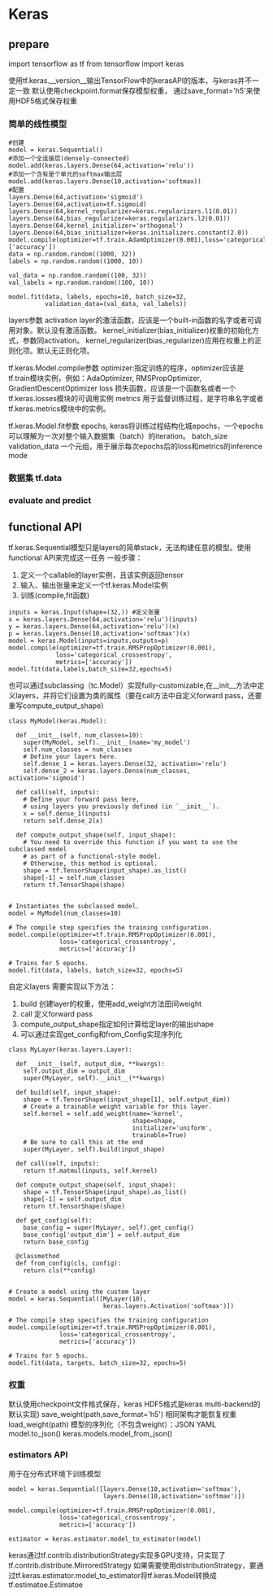 # Keras 

## prepare

import tensorflow as tf
from tensorflow import keras

使用tf.keras.__version__输出TensorFlow中的kerasAPI的版本，与keras并不一定一致
默认使用checkpoint.format保存模型权重， 通过save_format='h5'来使用HDF5格式保存权重

### 简单的线性模型

```
#创建
model = keras.Sequential()
#添加一个全连接层(densely-connected)
model.add(keras.layers.Dense(64,activation='relu'))
#添加一个含有是个单元的softmax输出层
model.add(keras.layers.Dense(10,activation='softmax))
#配置
layers.Dense(64,activation='sigmoid')
layers.Dense(64,activation=tf.sigmoid)
layers.Dense(64,kernel_regularizer=keras.regularizars.l1(0.01))
layers.Dense(64,bias_regularizer=keras.regularizars.l2(0.01))
layers.Dense(64,kernel_initializer='orthogonal')
layers.Dense(64,bias_initializer=keras.initializers.constant(2.0))
model.compile(optimizer=tf.train.AdamOptimizer(0.001),loss='categorical_crossentropy',metrics=['accuracy'])
data = np.random.random((1000, 32))
labels = np.random.random((1000, 10))

val_data = np.random.random((100, 32))
val_labels = np.random.random((100, 10))

model.fit(data, labels, epochs=10, batch_size=32,
          validation_data=(val_data, val_labels))
```
layers参数
activation layer的激活函数，应该是一个built-in函数的名字或者可调用对象。默认没有激活函数。
kernel_initializer(bias_initializer)权重的初始化方式，参数同activation。
kernel_regularizer(bias_regularizer)应用在权重上的正则化项。默认无正则化项。

tf.keras.Model.compile参数
optimizer:指定训练的程序，optimizer应该是tf.train模块实例，例如：AdaOptimizer, RMSPropOptimizer, GradientDescentOptimizer
loss 损失函数，应该是一个函数名或者一个tf.keras.losses模块的可调用实例
metrics 用于监督训练过程，是字符串名字或者tf.keras.metrics模块中的实例。

tf.keras.Model.fit参数
epochs, keras将训练过程结构化城epochs，一个epochs可以理解为一次对整个输入数据集（batch）的iteration。
batch_size
validation_data 一个元组，用于展示每次epochs后的loss和metrics的inference mode

### 数据集 tf.data
### evaluate and predict

## functional API
tf.keras.Sequential模型只是layers的简单stack，无法构建任意的模型。使用functional API来完成这一任务
一般步骤：
1. 定义一个callable的layer实例，且该实例返回tensor
2. 输入、输出张量来定义一个tf.keras.Model实例
3. 训练(compile,fit函数)
```
inputs = keras.Input(shape=(32,)) #定义张量
x = keras.layers.Dense(64,activation='relu')(inputs)
y = keras.layers.Dense(64,activation='relu')(x)
p = keras.layers.Dense(10,activation='softmax')(x)
model = keras.Model(inputs=inputs,outputs=p)
model.compile(optimizer=tf.train.RMSPropOptimizer(0.001),
             loss='categorical_crossentropy',
             metrics=['accuracy'])
model.fit(data,labels,batch_size=32,epochs=5)
```
也可以通过subclassing（tc.Model）实现fully-customizable,在__init__方法中定义layers，并将它们设置为类的属性（要在call方法中自定义forward pass，还要重写compute_output_shape）
```
class MyModel(keras.Model):

  def __init__(self, num_classes=10):
    super(MyModel, self).__init__(name='my_model')
    self.num_classes = num_classes
    # Define your layers here.
    self.dense_1 = keras.layers.Dense(32, activation='relu')
    self.dense_2 = keras.layers.Dense(num_classes, activation='sigmoid')

  def call(self, inputs):
    # Define your forward pass here,
    # using layers you previously defined (in `__init__`).
    x = self.dense_1(inputs)
    return self.dense_2(x)

  def compute_output_shape(self, input_shape):
    # You need to override this function if you want to use the subclassed model
    # as part of a functional-style model.
    # Otherwise, this method is optional.
    shape = tf.TensorShape(input_shape).as_list()
    shape[-1] = self.num_classes
    return tf.TensorShape(shape)


# Instantiates the subclassed model.
model = MyModel(num_classes=10)

# The compile step specifies the training configuration.
model.compile(optimizer=tf.train.RMSPropOptimizer(0.001),
              loss='categorical_crossentropy',
              metrics=['accuracy'])

# Trains for 5 epochs.
model.fit(data, labels, batch_size=32, epochs=5)
```
自定义layers
需要实现以下方法：
1. build 创建layer的权重，使用add_weight方法田间weight
2. call 定义forward pass
3. compute_output_shape指定如何计算给定layer的输出shape
4. 可以通过实现get_config和from_Config实现序列化
```
class MyLayer(keras.layers.Layer):

  def __init__(self, output_dim, **kwargs):
    self.output_dim = output_dim
    super(MyLayer, self).__init__(**kwargs)

  def build(self, input_shape):
    shape = tf.TensorShape((input_shape[1], self.output_dim))
    # Create a trainable weight variable for this layer.
    self.kernel = self.add_weight(name='kernel',
                                  shape=shape,
                                  initializer='uniform',
                                  trainable=True)
    # Be sure to call this at the end
    super(MyLayer, self).build(input_shape)

  def call(self, inputs):
    return tf.matmul(inputs, self.kernel)

  def compute_output_shape(self, input_shape):
    shape = tf.TensorShape(input_shape).as_list()
    shape[-1] = self.output_dim
    return tf.TensorShape(shape)

  def get_config(self):
    base_config = super(MyLayer, self).get_config()
    base_config['output_dim'] = self.output_dim
    return base_config

  @classmethod
  def from_config(cls, config):
    return cls(**config)


# Create a model using the custom layer
model = keras.Sequential([MyLayer(10),
                          keras.layers.Activation('softmax')])

# The compile step specifies the training configuration
model.compile(optimizer=tf.train.RMSPropOptimizer(0.001),
              loss='categorical_crossentropy',
              metrics=['accuracy'])

# Trains for 5 epochs.
model.fit(data, targets, batch_size=32, epochs=5)
```

### 权重
默认使用checkpoint文件格式保存，keras HDF5格式是keras multi-backend的默认实现)
save_weight(path,save_format='h5') 
相同架构才能恢复权重
load_weight(path)
模型的序列化（不包含weight）：JSON YAML
model.to_json()
keras.models.model_from_json()

### estimators API
用于在分布式环境下训练模型
```
model = keras.Sequential([layers.Dense(10,activation='softmax'),
                          layers.Dense(10,activation='softmax')])

model.compile(optimizer=tf.train.RMSPropOptimizer(0.001),
              loss='categorical_crossentropy',
              metrics=['accuracy'])

estimator = keras.estimator.model_to_estimator(model)
```
keras通过tf.contrib.distributionStrategy实现多GPU支持，只实现了tf.contrib.distribute.MirroredStrategy
如果需要使用distributionStrategy，要通过tf.keras.estimator.model_to_estimator将tf.keras.Model转换成tf.estimatoe.Estimatoe